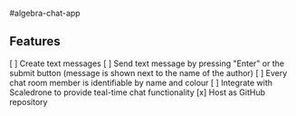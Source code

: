 #algebra-chat-app
## Features
 
 [ ] Create text messages
 [ ] Send text message by pressing "Enter" or the submit button (message is shown next to the name of the author)
 [ ] Every chat room member is identifiable by name and colour
 [ ] Integrate with Scaledrone to provide teal-time chat functionality
 [x] Host as GitHub repository